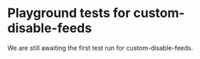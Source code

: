 # Playground tests for custom-disable-feeds
We are still awaiting the first test run for custom-disable-feeds.

